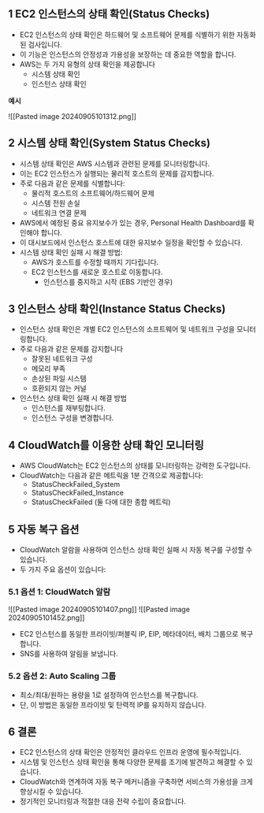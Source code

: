 ## 1 EC2 인스턴스의 상태 확인(Status Checks)

- EC2 인스턴스의 상태 확인은 하드웨어 및 소프트웨어 문제를 식별하기 위한 자동화된 검사입니다.
- 이 기능은 인스턴스의 안정성과 가용성을 보장하는 데 중요한 역할을 합니다.
- AWS는 두 가지 유형의 상태 확인을 제공합니다
	- 시스템 상태 확인
	- 인스턴스 상태 확인



**예시**

![[Pasted image 20240905101312.png]]



## 2 시스템 상태 확인(System Status Checks)

- 시스템 상태 확인은 AWS 시스템과 관련된 문제를 모니터링합니다.
- 이는 EC2 인스턴스가 실행되는 물리적 호스트의 문제를 감지합니다.
- 주로 다음과 같은 문제를 식별합니다:
	- 물리적 호스트의 소프트웨어/하드웨어 문제
	- 시스템 전원 손실
	- 네트워크 연결 문제
- AWS에서 예정된 중요 유지보수가 있는 경우, Personal Health Dashboard를 확인해야 합니다.
- 이 대시보드에서 인스턴스 호스트에 대한 유지보수 일정을 확인할 수 있습니다.
- 시스템 상태 확인 실패 시 해결 방법:
	- AWS가 호스트를 수정할 때까지 기다립니다.
	- EC2 인스턴스를 새로운 호스트로 이동합니다.
		-  인스턴스를 중지하고 시작 (EBS 기반인 경우)



## 3 인스턴스 상태 확인(Instance Status Checks)

- 인스턴스 상태 확인은 개별 EC2 인스턴스의 소프트웨어 및 네트워크 구성을 모니터링합니다.
- 주로 다음과 같은 문제를 감지합니다
	- 잘못된 네트워크 구성
	- 메모리 부족
	- 손상된 파일 시스템
	- 호환되지 않는 커널
- 인스턴스 상태 확인 실패 시 해결 방법
	- 인스턴스를 재부팅합니다.
	- 인스턴스 구성을 변경합니다.



## 4 CloudWatch를 이용한 상태 확인 모니터링

- AWS CloudWatch는 EC2 인스턴스의 상태를 모니터링하는 강력한 도구입니다.
- CloudWatch는 다음과 같은 메트릭을 1분 간격으로 제공합니다:
	- StatusCheckFailed_System
	- StatusCheckFailed_Instance
	- StatusCheckFailed (둘 다에 대한 종합 메트릭)



## 5 자동 복구 옵션

- CloudWatch 알람을 사용하여 인스턴스 상태 확인 실패 시 자동 복구를 구성할 수 있습니다.
- 두 가지 주요 옵션이 있습니다:



### 5.1 옵션 1: CloudWatch 알람

![[Pasted image 20240905101407.png]]
![[Pasted image 20240905101452.png]]
- EC2 인스턴스를 동일한 프라이빗/퍼블릭 IP, EIP, 메타데이터, 배치 그룹으로 복구합니다.
- SNS를 사용하여 알림을 보냅니다.



### 5.2 옵션 2: Auto Scaling 그룹

- 최소/최대/원하는 용량을 1로 설정하여 인스턴스를 복구합니다.
- 단, 이 방법은 동일한 프라이빗 및 탄력적 IP를 유지하지 않습니다.



## 6 결론

- EC2 인스턴스의 상태 확인은 안정적인 클라우드 인프라 운영에 필수적입니다.
- 시스템 및 인스턴스 상태 확인을 통해 다양한 문제를 조기에 발견하고 해결할 수 있습니다.
- CloudWatch와 연계하여 자동 복구 메커니즘을 구축하면 서비스의 가용성을 크게 향상시킬 수 있습니다.
- 정기적인 모니터링과 적절한 대응 전략 수립이 중요합니다.